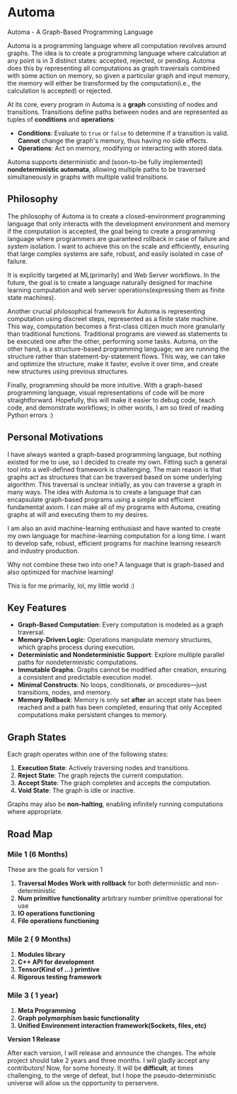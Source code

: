 # Automa  
Automa - A Graph-Based Programming Language  

Automa is a programming language where all computation revolves around graphs. The idea is to create a programming language where calculation at any point is in 3 distinct states: accepted, rejected, or pending. Automa does this by representing all computations as graph traversals combined with some action on memory, so given a particular graph and input memory, the memory will either be transformed by the computation(i.e., the calculation is accepted) or rejected. 

At its core, every program in Automa is a **graph** consisting of nodes and transitions. Transitions define paths between nodes and are represented as tuples of **conditions** and **operations**:  
- **Conditions**: Evaluate to `true` or `false` to determine if a transition is valid. **Cannot** change the graph's memory, thus having no side effects.  
- **Operations**: Act on memory, modifying or interacting with stored data.  

Automa supports deterministic and (soon-to-be fully implemented) **nondeterministic automata**, allowing multiple paths to be traversed simultaneously in graphs with multiple valid transitions.  


## Philosophy 
The philosophy of Automa is to create a closed-environment programming language that only interacts with the development environment and memory if the computation is accepted, the goal being to create a programming language where programmers are guaranteed rollback in case of failure and system isolation. I want to achieve this on the scale and efficiently, ensuring that large complex systems are safe, robust, and easily isolated in case of failure. 

It is explicitly targeted at ML(primarily) and Web Server workflows. In the future, the goal is to create a language naturally designed for machine learning computation and web server operations(expressing them as finite state machines).

Another crucial philosophical framework for Automa is representing computation using discreet steps, represented as a finite state machine. This way, computation becomes a first-class citizen much more granularly than traditional functions. Traditional programs are viewed as statements to be executed one after the other, performing some tasks. 
Automa, on the other hand, is a structure-based programming language; we are running the structure rather than statement-by-statement flows. This way, we can take and optimize the structure, make it faster, evolve it over time, and create new structures using previous structures.  

Finally, programming should be more intuitive. With a graph-based programming language, visual representations of code will be more straightforward. Hopefully, this will make it easier to debug code, teach code, and demonstrate workflows; in other words, I am so tired of reading Python errors :)

## Personal Motivations 
I have always wanted a graph-based programming language, but nothing existed for me to use, so I decided to create my own. Fitting such a general tool into a well-defined framework is challenging. The main reason is that graphs act as structures that can be traversed based on some underlying algorithm. This traversal is unclear initially, as you can traverse a graph in many ways. The idea with Automa is to create a language that can encapsulate graph-based programs using a simple and efficient fundamental axiom. I can make all of my programs with Automa, creating graphs at will and executing them to my desires. 

I am also an avid machine-learning enthusiast and have wanted to create my own language for machine-learning computation for a long time. I want to develop safe, robust, efficient programs for machine learning research and industry production. 

Why not combine these two into one? A language that is graph-based and also optimized for machine learning! 

This is for me primarily, lol, my little world :)

## Key Features  
- **Graph-Based Computation**: Every computation is modeled as a graph traversal.  
- **Memory-Driven Logic**: Operations manipulate memory structures, which graphs process during execution.  
- **Deterministic and Nondeterministic Support**: Explore multiple parallel paths for nondeterministic computations.  
- **Immutable Graphs**: Graphs cannot be modified after creation, ensuring a consistent and predictable execution model.  
- **Minimal Constructs**: No loops, conditionals, or procedures—just transitions, nodes, and memory.  
- **Memory Rollback**: Memory is only set **after** an accept state has been reached and a path has been completed,
  ensuring that only Accepted computations make persistent changes to memory. 

## Graph States  
Each graph operates within one of the following states:  
1. **Execution State**: Actively traversing nodes and transitions.  
2. **Reject State**: The graph rejects the current computation.  
3. **Accept State**: The graph completes and accepts the computation.  
4. **Void State**: The graph is idle or inactive.  

Graphs may also be **non-halting**, enabling infinitely running computations where appropriate.  

## Road Map 

  ### Mile 1 (6 Months)
  These are the goals for version 1 
  1. **Traversal Modes Work with rollback** for both deterministic and non-deterministic
  2. **Num primitive functionality** arbitrary number primitive operational for use
  3. **IO operations functioning**
  4. **File operations functioning**
      
  ### Mile 2 ( 9 Months)
  1. **Modules library**
  2. **C++ API for development**
  3. **Tensor(Kind of ...) primtive**
  5. **Rigorous testing framework**
  
  ### Mile 3 ( 1 year) 
  1. **Meta Programming**
  2. **Graph polymorphism basic functionality**
  3. **Unified Environment interaction framework(Sockets, files, etc)**

**Version 1 Release**

After each version, I will release and announce the changes. The whole project should take 2 years and three months. I will gladly accept any contributors! 
Now, for some honesty. It will be **difficult**, at times challenging, to the verge of defeat, but I hope the pseudo-deterministic universe will allow us the opportunity to perservere. 
   
